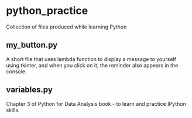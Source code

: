 # python_practice
Collection of files produced while learning Python

## my_button.py
A short file that uses lambda function to display a message to yourself using tkinter, and when you click on it, the reminder also appears in the console.
## variables.py
Chapter 3 of Python for Data Analysis book - to learn and practice IPython skills.
